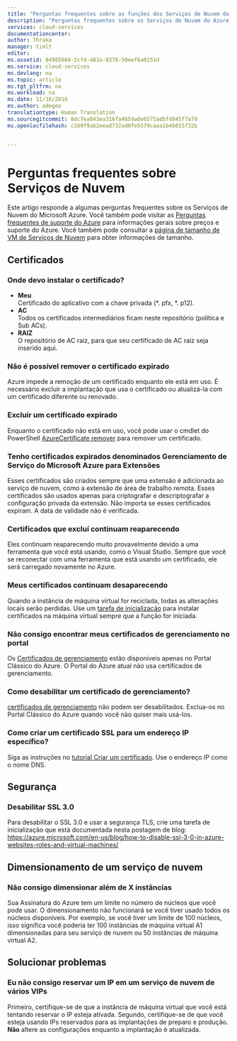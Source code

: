 ```yaml
---
title: "Perguntas frequentes sobre as funções dos Serviços de Nuvem do Azure | Microsoft Docs"
description: "Perguntas frequentes sobre os Serviços de Nuvem do Azure. Encontre respostas para algumas perguntas comuns sobre certificados, funções da Web e funções de trabalho."
services: cloud-services
documentationcenter: 
author: Thraka
manager: timlt
editor: 
ms.assetid: 84985660-2cfd-483a-8378-50eef6a0151d
ms.service: cloud-services
ms.devlang: na
ms.topic: article
ms.tgt_pltfrm: na
ms.workload: na
ms.date: 11/16/2016
ms.author: adegeo
translationtype: Human Translation
ms.sourcegitcommit: 8dc7ea843ea316fa4659a8e6575adbfd045f7a70
ms.openlocfilehash: c169f9ab2eead732ad0fe5579caaa1b4b015732b


---
```

# <a name="cloud-services-faq"></a>Perguntas frequentes sobre Serviços de Nuvem
Este artigo responde a algumas perguntas frequentes sobre os Serviços de Nuvem do Microsoft Azure. Você também pode visitar as [Perguntas frequentes de suporte do Azure](http://go.microsoft.com/fwlink/?LinkID=185083) para informações gerais sobre preços e suporte do Azure. Você também pode consultar a [página de tamanho de VM de Serviços de Nuvem](cloud-services-sizes-specs.md) para obter informações de tamanho.

## <a name="certificates"></a>Certificados
### <a name="where-should-i-install-my-certificate"></a>Onde devo instalar o certificado?
* **Meu**  
  Certificado do aplicativo com a chave privada (\*. pfx, \*. p12).
* **AC**  
  Todos os certificados intermediários ficam neste repositório (política e Sub ACs).
* **RAIZ**  
  O repositório de AC raiz, para que seu certificado de AC raiz seja inserido aqui.

### <a name="i-cant-remove-expired-certificate"></a>Não é possível remover o certificado expirado
Azure impede a remoção de um certificado enquanto ele está em uso. É necessário excluir a implantação que usa o certificado ou atualizá-la com um certificado diferente ou renovado.

### <a name="delete-an-expired-certificate"></a>Excluir um certificado expirado
Enquanto o certificado não está em uso, você pode usar o cmdlet do PowerShell [AzureCertificate remover](https://msdn.microsoft.com/library/azure/mt589145.aspx) para remover um certificado.

### <a name="i-have-expired-certificates-named-windows-azure-service-management-for-extensions"></a>Tenho certificados expirados denominados Gerenciamento de Serviço do Microsoft Azure para Extensões
Esses certificados são criados sempre que uma extensão é adicionada ao serviço de nuvem, como a extensão de área de trabalho remota. Esses certificados são usados apenas para criptografar e descriptografar a configuração privada da extensão. Não importa se esses certificados expiram. A data de validade não é verificada.

### <a name="certificates-i-have-deleted-keep-reappearing"></a>Certificados que excluí continuam reaparecendo
Eles continuam reaparecendo muito provavelmente devido a uma ferramenta que você está usando, como o Visual Studio. Sempre que você se reconectar com uma ferramenta que está usando um certificado, ele será carregado novamente no Azure.

### <a name="my-certificates-keep-disappearing"></a>Meus certificados continuam desaparecendo
Quando a instância de máquina virtual for reciclada, todas as alterações locais serão perdidas. Use um [tarefa de inicialização](cloud-services-startup-tasks.md) para instalar certificados na máquina virtual sempre que a função for iniciada.

### <a name="i-cannot-find-my-management-certificates-in-the-portal"></a>Não consigo encontrar meus certificados de gerenciamento no portal
Os [Certificados de gerenciamento](../azure-api-management-certs.md) estão disponíveis apenas no Portal Clássico do Azure. O Portal do Azure atual não usa certificados de gerenciamento. 

### <a name="how-can-i-disable-a-management-certificate"></a>Como desabilitar um certificado de gerenciamento?
[certificados de gerenciamento](../azure-api-management-certs.md) não podem ser desabilitados. Exclua-os no Portal Clássico do Azure quando você não quiser mais usá-los.

### <a name="how-do-i-create-an-ssl-certificate-for-a-specific-ip-address"></a>Como criar um certificado SSL para um endereço IP específico?
Siga as instruções no [tutorial Criar um certificado](cloud-services-certs-create.md). Use o endereço IP como o nome DNS.

## <a name="security"></a>Segurança
### <a name="disable-ssl-30"></a>Desabilitar SSL 3.0
Para desabilitar o SSL 3.0 e usar a segurança TLS, crie uma tarefa de inicialização que está documentada nesta postagem de blog: https://azure.microsoft.com/en-us/blog/how-to-disable-ssl-3-0-in-azure-websites-roles-and-virtual-machines/

## <a name="scale-a-cloud-service"></a>Dimensionamento de um serviço de nuvem
### <a name="i-cannot-scale-beyond-x-instances"></a>Não consigo dimensionar além de X instâncias
Sua Assinatura do Azure tem um limite no número de núcleos que você pode usar. O dimensionamento não funcionará se você tiver usado todos os núcleos disponíveis. Por exemplo, se você tiver um limite de 100 núcleos, isso significa você poderia ter 100 instâncias de máquina virtual A1 dimensionadas para seu serviço de nuvem ou 50 instâncias de máquina virtual A2.

## <a name="troubleshooting"></a>Solucionar problemas
### <a name="i-cant-reserve-an-ip-in-a-multi-vip-cloud-service"></a>Eu não consigo reservar um IP em um serviço de nuvem de vários VIPs
Primeiro, certifique-se de que a instância de máquina virtual que você está tentando reservar o IP esteja ativada. Segundo, certifique-se de que você esteja usando IPs reservados para as implantações de preparo e produção. **Não** altere as configurações enquanto a implantação é atualizada.




<!--HONumber=Jan17_HO4-->


